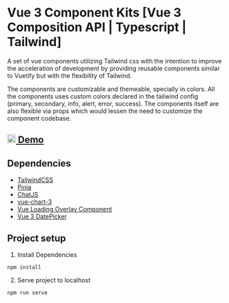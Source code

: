 # Vue 3 Component Kits [Vue 3 Composition API | Typescript | Tailwind]

A set of vue components utilizing Tailwind css with the intention to improve the acceleration of development by providing reusable components similar to Vuetify but with the flexibility of Tailwind.

The components are customizable and themeable, specially in colors. All the components uses custom colors declared in the tailwind config (primary, secondary, info, alert, error, success). The components itself are also flexible via props which would lessen the need to customize the component codebase.

## [<img width="20" src="https://www.netlify.com/v3/img/components/logomark-dark.png" alt="Pinia logo"> Demo ](https://zen-wozniak-de473d.netlify.app/login)


## Dependencies

- [TailwindCSS](https://tailwindcss.com/)
- [Pinia](https://pinia.vuejs.org/)
- [ChatJS](https://www.chartjs.org/)
- [vue-chart-3](https://www.npmjs.com/package/vue-chart-3)
- [Vue Loading Overlay Component](https://www.npmjs.com/package/vue-loading-overlay)
- [Vue 3 DatePicker](https://vue3datepicker.com/)



## Project setup

1. Install Dependencies
```
npm install
```
2. Serve project to localhost
```
npm run serve
```
